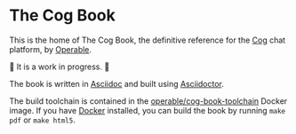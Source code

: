 The Cog Book
============

This is the home of The Cog Book, the definitive reference for the [Cog](https://github.com/operable/cog) chat platform, by [Operable](https://operable.io).

:construction: It is a work in progress. :construction:

The book is written in [Asciidoc](http://www.methods.co.nz/asciidoc/index.html) and built using [Asciidoctor](http://asciidoctor.org/).

The build toolchain is contained in the [operable/cog-book-toolchain](https://hub.docker.com/r/operable/cog-book-toolchain/) Docker image. If you have [Docker](https://docker.com) installed, you can build the book by running `make pdf` or `make html5`.

